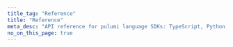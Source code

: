 ```yaml
---
title_tag: "Reference"
title: "Reference"
meta_desc: "API reference for pulumi language SDKs: TypeScript, Python, and .NET"
no_on_this_page: true
---
```

